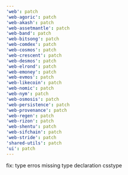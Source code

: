 ```yaml
---
'web': patch
'web-agoric': patch
'web-akash': patch
'web-assetmantle': patch
'web-band': patch
'web-bitsong': patch
'web-comdex': patch
'web-cosmos': patch
'web-crescent': patch
'web-desmos': patch
'web-elrond': patch
'web-emoney': patch
'web-evmos': patch
'web-likecoin': patch
'web-nomic': patch
'web-nym': patch
'web-osmosis': patch
'web-persistence': patch
'web-provenance': patch
'web-regen': patch
'web-rizon': patch
'web-shentu': patch
'web-sifchain': patch
'web-stride': patch
'shared-utils': patch
'ui': patch
---
```


fix: type erros missing type declaration csstype
